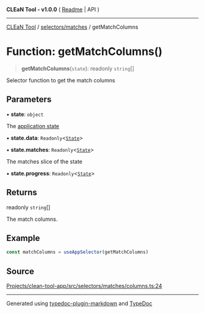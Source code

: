 **CLEaN Tool - v1.0.0** ( [Readme](../../../README.md) \| API )

***

[CLEaN Tool](../../../modules.md) / [selectors/matches](../README.md) / getMatchColumns

# Function: getMatchColumns()

> **getMatchColumns**(`state`): readonly `string`[]

Selector function to get the match columns

## Parameters

▪ **state**: `object`

The [application state](../../../app/store/type-aliases/AppState.md)

▪ **state.data**: `Readonly`\<[`State`](../../../reducers/data/interfaces/State.md)\>

▪ **state.matches**: `Readonly`\<[`State`](../../progress/private/interfaces/State.md)\>

The matches slice of the state

▪ **state.progress**: `Readonly`\<[`State`](../../progress/private/interfaces/State.md)\>

## Returns

readonly `string`[]

The match columns.

## Example

```ts
const matchColumns = useAppSelector(getMatchColumns)
```

## Source

[Projects/clean-tool-app/src/selectors/matches/columns.ts:24](https://github.com/yuckyh/clean-tool-app/)

***

Generated using [typedoc-plugin-markdown](https://www.npmjs.com/package/typedoc-plugin-markdown) and [TypeDoc](https://typedoc.org/)
